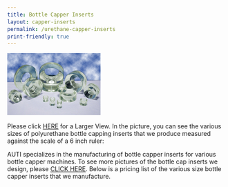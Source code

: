 ```yaml
---
title: Bottle Capper Inserts
layout: capper-inserts
permalink: /urethane-capper-inserts
print-friendly: true
---
```


<img src="img/3BottleCap.jpg" alt="Bottle Capping Inserts" title="Bottle Capping Inserts" class="img-fluid">

Please click [HERE](img/6BC2.jpg) for a Larger View. In the picture, you can see the various sizes of polyurethane bottle capping inserts that we produce measured against the scale of a 6 inch ruler:

AUTI specializes in the manufacturing of bottle capper inserts for various bottle capper machines. To see more pictures of the bottle cap inserts we design, please [CLICK HERE](/). Below is a pricing list of the various size bottle capper inserts that we manufacture.
